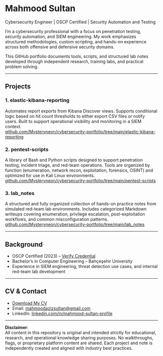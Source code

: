 # Mahmood Sultan

Cybersecurity Engineer | OSCP Certified | Security Automation and Testing

I’m a cybersecurity professional with a focus on penetration testing, security automation, and SIEM engineering. My work emphasizes structured methodologies, custom scripting, and hands-on experience across both offensive and defensive security domains.

This GitHub portfolio documents tools, scripts, and structured lab notes developed through independent research, training labs, and practical problem solving.

---

## Projects

### 1. elastic-kibana-reporting
Automates report exports from Kibana Discover views. Supports conditional logic based on hit count thresholds to either export CSV files or notify users. Built to support operational visibility and monitoring in a SIEM context.  
[github.com/Mysteryneon/cybersecurity-portfolio/tree/main/elastic-kibana-reporting](https://github.com/Mysteryneon/cybersecurity-portfolio/tree/main/elastic-kibana-reporting)

### 2. pentest-scripts
A library of Bash and Python scripts designed to support penetration testing, incident triage, and red-team operations. Tools are organized by function (enumeration, network recon, exploitation, forensics, OSINT) and optimized for use in Kali Linux environments.  
[github.com/Mysteryneon/cybersecurity-portfolio/tree/main/pentest-scripts](https://github.com/Mysteryneon/cybersecurity-portfolio/tree/main/pentest-scripts)

### 3. lab_notes
A structured and fully organized collection of hands-on practice notes from simulated red-team lab environments. Includes categorized Markdown writeups covering enumeration, privilege escalation, post-exploitation workflows, and common misconfiguration patterns.  
[github.com/Mysteryneon/cybersecurity-portfolio/tree/main/lab_notes](https://github.com/Mysteryneon/cybersecurity-portfolio/tree/main/lab_notes)

---

## Background

- OSCP Certified (2023) – [Verify Credential](https://www.credential.net/50d1a222-1613-48b1-a181-6915c28a4da4)  
- Bachelor’s in Computer Engineering – Bahçeşehir University  
- Experience in SIEM engineering, threat detection use cases, and internal red-team lab development

---

## CV & Contact

- [Download My CV](./Mahmood%20Sultan.pdf)
- Email: mahmoodazizsultan@gmail.com  
- LinkedIn: [linkedin.com/in/mahmood-sultan-profile](https://linkedin.com/in/mahmood-sultan-profile)

---

**Disclaimer**:  
All content in this repository is original and intended strictly for educational, research, and operational knowledge sharing purposes. No walkthroughs, flags, or proprietary platform content are shared. Each project and note is independently created and aligned with industry best practices.
